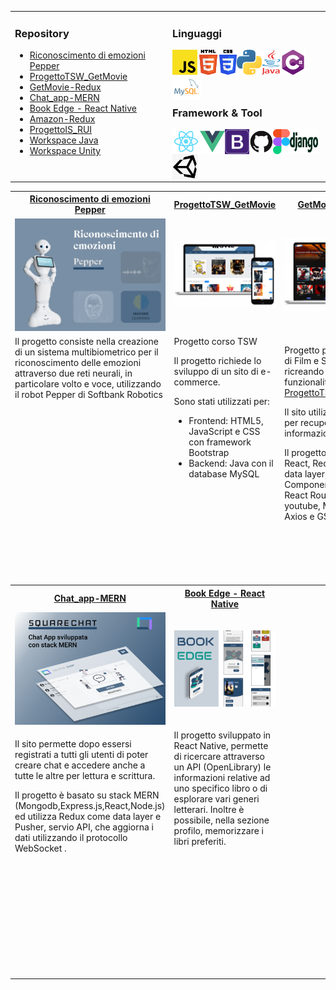 <table>
  <tr><td valign="top" style="width: 50%;">

### Repository

- <a href="https://github.com/R-dilorenzo/Riconoscimento_emozioni_Pepper">Riconoscimento di emozioni Pepper</a> <br/>
- <a href="https://github.com/R-dilorenzo/ProgettoTSW_GetMovie">ProgettoTSW_GetMovie</a> <br/>
- <a style="text-align center;" href="https://github.com/R-dilorenzo/get_movie-redux">GetMovie-Redux</a> <br/>
- <a style="text-align center;" href="https://github.com/R-dilorenzo/MERN_chat_app">Chat_app-MERN</a> <br/>
- <a style="text-align center;" href="https://github.com/R-dilorenzo/BookEdge">Book Edge - React Native</a> <br/>
- <a style="text-align center;" href="https://github.com/R-dilorenzo/amazon-redux">Amazon-Redux</a> <br/>
- <a style="text-align center;" href="https://github.com/R-dilorenzo/rui">ProgettoIS_RUI</a> <br/>
- <a style="text-align center;" href="https://github.com/R-dilorenzo/Java">Workspace Java</a> <br/>
- <a style="text-align center;" href="https://github.com/R-dilorenzo/Unity">Workspace Unity</a> <br/>



</td><td valign="top" style="width: 50%;">
  
### Linguaggi

<img align="left" alt="JavaScript" height="40px" src="https://github.com/R-dilorenzo/R-dilorenzo/blob/master/Icon/js.png" />
<img align="left" alt="HMTL5" height="40px" src="https://github.com/R-dilorenzo/R-dilorenzo/blob/master/Icon/html5.png" />
<img align="left" alt="CSS" height="40px" src="https://github.com/R-dilorenzo/R-dilorenzo/blob/master/Icon/css.png" />
<img align="left" alt="Python" height="40px" src="https://github.com/R-dilorenzo/R-dilorenzo/blob/master/Icon/python.png" />
<img align="left" alt="Java" height="40px" width="30px" src="https://github.com/R-dilorenzo/R-dilorenzo/blob/master/Icon/java.png" />
<img align="left" alt="C#" height="40px" src="https://github.com/R-dilorenzo/R-dilorenzo/blob/master/Icon/C%23.png" />
<img align="left" alt="MySQL" height="40px" src="https://github.com/R-dilorenzo/R-dilorenzo/blob/master/Icon/mySQL.png" />

<br />
<br />
<br />
<br />

### Framework & Tool

<img align="left" alt="React" height="40px" src="https://github.com/R-dilorenzo/R-dilorenzo/blob/master/Icon/react.png" />
<img align="left" alt="Vue" height="40px" src="https://github.com/R-dilorenzo/R-dilorenzo/blob/master/Icon/vue.png" />
<img align="left" alt="Bootstrap" height="40px" src="https://github.com/R-dilorenzo/R-dilorenzo/blob/master/Icon/Bootstrap.png" />
<img align="left" alt="GitHub" height="40px" src="https://github.com/R-dilorenzo/R-dilorenzo/blob/master/Icon/GitHub.png" />
<img align="left" alt="Figma" height="40px" src="https://github.com/R-dilorenzo/R-dilorenzo/blob/master/Icon/figma.png" />
<img align="left" alt="Django" height="40px" width="45px" src="https://github.com/R-dilorenzo/R-dilorenzo/blob/master/Icon/django.png" />
<img align="left" alt="Unity" height="40px" src="https://github.com/R-dilorenzo/R-dilorenzo/blob/master/Icon/unity.png" />


<br />
<br />
</td></tr></table>

<table style="table-layout: fixed;">
  <tr>
  <th width="33%" padding="10px"> 
      <a href="https://github.com/R-dilorenzo/Riconoscimento_emozioni_Pepper">Riconoscimento di emozioni Pepper</a> 
   </th>
  <th width="33%">
    <a href="https://github.com/R-dilorenzo/ProgettoTSW_GetMovie">ProgettoTSW_GetMovie</a> 
  </th>
     <th width="33%" padding="10px"> 
      <a href="https://github.com/R-dilorenzo/get_movie-redux">GetMovie-React</a> 
   </th>
  </tr>
   <tr>
  <td width="33%">  <img  alt="Tesi" src="https://github.com/R-dilorenzo/R-dilorenzo/blob/master/Cover/CoverTesi.png" />    </td>
  <td width="33%">  <img  alt="Progetto_TSW" src="https://github.com/R-dilorenzo/R-dilorenzo/blob/master/CoverProgetto.png" />     </td>
       <td width="33%">  <img  alt="getMovie_redux" src="https://github.com/R-dilorenzo/R-dilorenzo/blob/master/CoverReact.png" />    </td>

  </tr>
  <tr  style="height:400px">
<td valign="top" width="33%"> 
    Il progetto consiste nella creazione di un sistema multibiometrico per il riconoscimento delle emozioni attraverso due reti neurali, in particolare volto e voce, utilizzando il robot Pepper di Softbank Robotics
</td>
<td valign="top" width="33%"> 
Progetto corso TSW

Il progetto richiede lo sviluppo di un sito di e-commerce.

Sono stati utilizzati per:
- Frontend: HTML5, JavaScript e CSS con framework Bootstrap
- Backend: Java con il database MySQL
</td>
    <td valign="top" width="33%"> 

Progetto per database di Film e Serie Tv ricreando lo stile e funzionalità di [ProgettoTSW_GetMovie](https://github.com/R-dilorenzo/ProgettoTSW_GetMovie)

Il sito utilizza TMDB API per recuperare le informazioni sui film 

Il progetto utilizza React, Redux come data layer, Styled Component e le librerie React Router, React-youtube, Material-UI, Axios e GSAP
</td>
  </tr>
    <!-- seconda riga -->
  <tr>
 
  <th width=33%" >  
                <a href="https://github.com/R-dilorenzo/MERN_chat_app">Chat_app-MERN</a>
  </th>
  <th width="33%">
     <a href="https://github.com/R-dilorenzo/BookEdge">Book Edge - React Native</a>
  </th>
 <th width="33%">
    
  </th>
  </tr>
  <tr>
  <td width="33%">  <img  alt="Square chat" src="https://github.com/R-dilorenzo/R-dilorenzo/blob/master/CoverSquareChat.png" /> </td>
  <td width="33%">  <img  alt="Book Edge" src="https://github.com/R-dilorenzo/R-dilorenzo/blob/master/Cover/Cover_BookEdge.png" />  </td>
  <td width="33%"></td>
  </tr>
                   <tr  style="height:400px">

<td valign="top" width="33%"> 

Il sito permette dopo essersi registrati a tutti gli utenti di poter creare chat e accedere anche a tutte le altre per lettura e scrittura.

Il progetto è basato su stack MERN (Mongodb,Express.js,React,Node.js) ed utilizza Redux come data layer e Pusher, servio API, che aggiorna i dati utilizzando il protocollo WebSocket .
</td>
<td valign="top" width="33%"> 
Il progetto sviluppato in React Native, permette di ricercare attraverso un API (OpenLibrary) le informazioni relative ad uno specifico libro o di esplorare vari generi letterari. Inoltre è possibile, nella sezione profilo, memorizzare i libri preferiti.
</td>
<td valign="top" width="33%"> </td>
  </tr>
</table>
